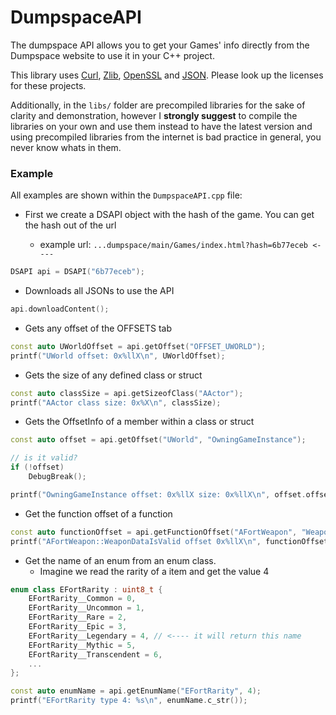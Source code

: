# DumpspaceAPI

The dumpspace API allows you to get your Games' info directly from the Dumpspace website to use it in your C++ project.

This library uses [Curl](https://github.com/curl/curl), [Zlib](https://github.com/madler/zlib), [OpenSSL](https://github.com/openssl/openssl) and [JSON](https://github.com/nlohmann/json).
Please look up the licenses for these projects. 

Additionally, in the ``libs/`` folder are precompiled libraries for the sake of clarity and demonstration, however I **strongly suggest** to compile the libraries on your own and use them instead to have the latest version and using precompiled libraries from the internet is bad practice in general, you never know whats in them.

### Example
All examples are shown within the ``DumpspaceAPI.cpp`` file:

- First we create a DSAPI object with the hash of the game. You can get the hash out of the url

   - example url: ``...dumpspace/main/Games/index.html?hash=6b77eceb <----``
```c++
DSAPI api = DSAPI("6b77eceb");
```

- Downloads all JSONs to use the API
```c++
api.downloadContent();
```
- Gets any offset of the OFFSETS tab
```c++
const auto UWorldOffset = api.getOffset("OFFSET_UWORLD");
printf("UWorld offset: 0x%llX\n", UWorldOffset);
```

- Gets the size of any defined class or struct
```c++
const auto classSize = api.getSizeofClass("AActor");
printf("AActor class size: 0x%X\n", classSize);
```

- Gets the OffsetInfo of a member within a class or struct
```c++
const auto offset = api.getOffset("UWorld", "OwningGameInstance");

// is it valid?
if (!offset)
    DebugBreak();

printf("OwningGameInstance offset: 0x%llX size: 0x%llX\n", offset.offset, offset.size);
```

- Get the function offset of a function
```c++
const auto functionOffset = api.getFunctionOffset("AFortWeapon", "WeaponDataIsValid");
printf("AFortWeapon::WeaponDataIsValid offset 0x%llX\n", functionOffset);
```

- Get the name of an enum from an enum class.
   - Imagine we read the rarity of a item and get the value 4
```c++
enum class EFortRarity : uint8_t {
    EFortRarity__Common = 0,
    EFortRarity__Uncommon = 1,
    EFortRarity__Rare = 2,
    EFortRarity__Epic = 3,
    EFortRarity__Legendary = 4, // <---- it will return this name
    EFortRarity__Mythic = 5,
    EFortRarity__Transcendent = 6,
    ...
};
```

```c++
const auto enumName = api.getEnumName("EFortRarity", 4);
printf("EFortRarity type 4: %s\n", enumName.c_str());
```
